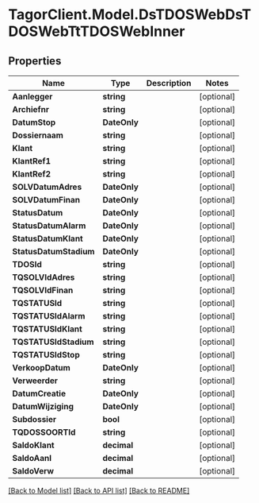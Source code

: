 # TagorClient.Model.DsTDOSWebDsTDOSWebTtTDOSWebInner

## Properties

Name | Type | Description | Notes
------------ | ------------- | ------------- | -------------
**Aanlegger** | **string** |  | [optional] 
**Archiefnr** | **string** |  | [optional] 
**DatumStop** | **DateOnly** |  | [optional] 
**Dossiernaam** | **string** |  | [optional] 
**Klant** | **string** |  | [optional] 
**KlantRef1** | **string** |  | [optional] 
**KlantRef2** | **string** |  | [optional] 
**SOLVDatumAdres** | **DateOnly** |  | [optional] 
**SOLVDatumFinan** | **DateOnly** |  | [optional] 
**StatusDatum** | **DateOnly** |  | [optional] 
**StatusDatumAlarm** | **DateOnly** |  | [optional] 
**StatusDatumKlant** | **DateOnly** |  | [optional] 
**StatusDatumStadium** | **DateOnly** |  | [optional] 
**TDOSId** | **string** |  | [optional] 
**TQSOLVIdAdres** | **string** |  | [optional] 
**TQSOLVIdFinan** | **string** |  | [optional] 
**TQSTATUSId** | **string** |  | [optional] 
**TQSTATUSIdAlarm** | **string** |  | [optional] 
**TQSTATUSIdKlant** | **string** |  | [optional] 
**TQSTATUSIdStadium** | **string** |  | [optional] 
**TQSTATUSIdStop** | **string** |  | [optional] 
**VerkoopDatum** | **DateOnly** |  | [optional] 
**Verweerder** | **string** |  | [optional] 
**DatumCreatie** | **DateOnly** |  | [optional] 
**DatumWijziging** | **DateOnly** |  | [optional] 
**Subdossier** | **bool** |  | [optional] 
**TQDOSSOORTId** | **string** |  | [optional] 
**SaldoKlant** | **decimal** |  | [optional] 
**SaldoAanl** | **decimal** |  | [optional] 
**SaldoVerw** | **decimal** |  | [optional] 

[[Back to Model list]](../README.md#documentation-for-models) [[Back to API list]](../README.md#documentation-for-api-endpoints) [[Back to README]](../README.md)

